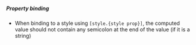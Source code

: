 ##### Property binding

- When binding to a style using ``` [style.{style prop}] ```, the computed value should not contain any semicolon at the end of the value (if it is a string)
